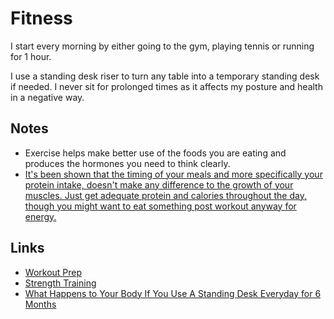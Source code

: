 # Fitness

I start every morning by either going to the gym, playing tennis or running for 1 hour.

I use a standing desk riser to turn any table into a temporary standing desk if needed. I never sit for prolonged times as it affects my posture and health in a negative way.

## Notes

- Exercise helps make better use of the foods you are eating and produces the hormones you need to think clearly.
- [It's been shown that the timing of your meals and more specifically your protein intake, doesn't make any difference to the growth of your muscles. Just get adequate protein and calories throughout the day, though you might want to eat something post workout anyway for energy.](https://www.reddit.com/r/leangains/comments/9fxkof/if_you_eat_a_big_preworkout_meal_do_you_need_to/)

## Links

- [Workout Prep](https://www.julian.com/guide/muscle/prep)
- [Strength Training](http://macournoyer.com/blog/2013/08/22/strength/)
- [What Happens to Your Body If You Use A Standing Desk Everyday for 6 Months](https://www.youtube.com/watch?v=zvaPuT_1qYQ)